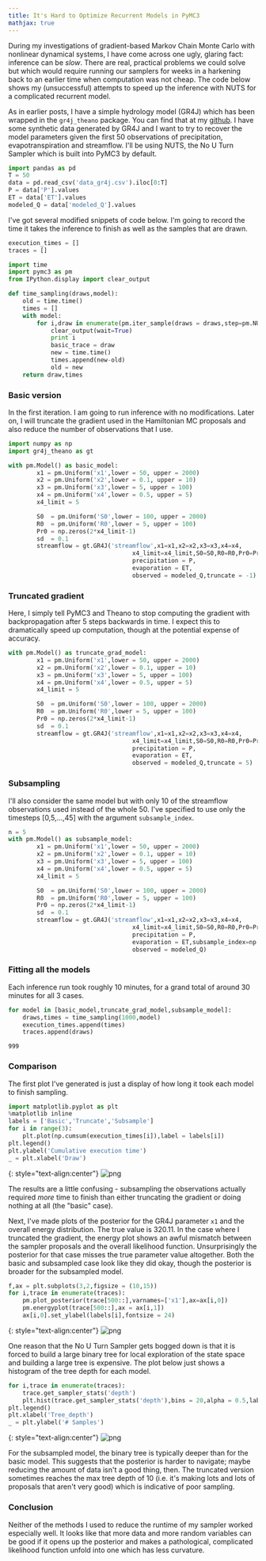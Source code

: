 ```yaml
---
title: It's Hard to Optimize Recurrent Models in PyMC3
mathjax: true
---
```


During my investigations of gradient-based Markov Chain Monte Carlo with nonlinear dynamical systems, I have come across one ugly, glaring fact: inference can be *slow*. There are real, practical problems we could solve but which would require running our samplers for weeks in a harkening back to an earlier time when computation was not cheap. The code below shows my (unsuccessful) attempts to speed up the inference with NUTS for a complicated recurrent model.

As in earlier posts, I have a simple hydrology model (GR4J) which has been wrapped in the `gr4j_theano` package. You can find that at my [github](https://github.com/ckrapu). I have some synthetic data generated by GR4J and I want to try to recover the model parameters given the first 50 observations of precipitation, evapotranspiration and streamflow. I'll be using NUTS, the No U Turn Sampler which is built into PyMC3 by default.


```python
import pandas as pd
T = 50
data = pd.read_csv('data_gr4j.csv').iloc[0:T]
P = data['P'].values
ET = data['ET'].values
modeled_Q = data['modeled_Q'].values
```

I've got several modified snippets of code below. I'm going to record the time it takes the inference to finish as well as the samples that are drawn.


```python
execution_times = []
traces = []
```


```python
import time
import pymc3 as pm
from IPython.display import clear_output

def time_sampling(draws,model):
    old = time.time()
    times = []
    with model:
        for i,draw in enumerate(pm.iter_sample(draws = draws,step=pm.NUTS())):
            clear_output(wait=True)
            print i
            basic_trace = draw
            new = time.time()
            times.append(new-old)
            old = new
    return draw,times
```

### Basic version

In the first iteration. I am going to run inference with no modifications. Later on, I will truncate the gradient used in the Hamiltonian MC proposals and also reduce the number of observations that I use.


```python
import numpy as np
import gr4j_theano as gt

with pm.Model() as basic_model:
        x1 = pm.Uniform('x1',lower = 50, upper = 2000)
        x2 = pm.Uniform('x2',lower = 0.1, upper = 10)
        x3 = pm.Uniform('x3',lower = 5, upper = 100)
        x4 = pm.Uniform('x4',lower = 0.5, upper = 5)
        x4_limit = 5

        S0  = pm.Uniform('S0',lower = 100, upper = 2000)
        R0  = pm.Uniform('R0',lower = 5, upper = 100)
        Pr0 = np.zeros(2*x4_limit-1)
        sd  = 0.1
        streamflow = gt.GR4J('streamflow',x1=x1,x2=x2,x3=x3,x4=x4,
                                   x4_limit=x4_limit,S0=S0,R0=R0,Pr0=Pr0,sd=sd,
                                   precipitation = P,
                                   evaporation = ET,
                                   observed = modeled_Q,truncate = -1)

```

### Truncated gradient

Here, I simply tell PyMC3 and Theano to stop computing the gradient with backpropagation after 5 steps backwards in time. I expect this to dramatically speed up computation, though at the potential expense of accuracy.


```python
with pm.Model() as truncate_grad_model:
        x1 = pm.Uniform('x1',lower = 50, upper = 2000)
        x2 = pm.Uniform('x2',lower = 0.1, upper = 10)
        x3 = pm.Uniform('x3',lower = 5, upper = 100)
        x4 = pm.Uniform('x4',lower = 0.5, upper = 5)
        x4_limit = 5

        S0  = pm.Uniform('S0',lower = 100, upper = 2000)
        R0  = pm.Uniform('R0',lower = 5, upper = 100)
        Pr0 = np.zeros(2*x4_limit-1)
        sd  = 0.1
        streamflow = gt.GR4J('streamflow',x1=x1,x2=x2,x3=x3,x4=x4,
                                   x4_limit=x4_limit,S0=S0,R0=R0,Pr0=Pr0,sd=sd,
                                   precipitation = P,
                                   evaporation = ET,
                                   observed = modeled_Q,truncate = 5)

```

### Subsampling

I'll also consider the same model but with only 10 of the streamflow observations used instead of the whole 50. I've specified to use only the timesteps [0,5,...,45] with the argument `subsample_index`.


```python
n = 5
with pm.Model() as subsample_model:
        x1 = pm.Uniform('x1',lower = 50, upper = 2000)
        x2 = pm.Uniform('x2',lower = 0.1, upper = 10)
        x3 = pm.Uniform('x3',lower = 5, upper = 100)
        x4 = pm.Uniform('x4',lower = 0.5, upper = 5)
        x4_limit = 5

        S0  = pm.Uniform('S0',lower = 100, upper = 2000)
        R0  = pm.Uniform('R0',lower = 5, upper = 100)
        Pr0 = np.zeros(2*x4_limit-1)
        sd  = 0.1
        streamflow = gt.GR4J('streamflow',x1=x1,x2=x2,x3=x3,x4=x4,
                                   x4_limit=x4_limit,S0=S0,R0=R0,Pr0=Pr0,sd=sd,
                                   precipitation = P,
                                   evaporation = ET,subsample_index=np.arange(T)[0::n],truncate=-1,
                                   observed = modeled_Q)


```

### Fitting all the models

Each inference run took roughly 10 minutes, for a grand total of around 30 minutes for all 3 cases.


```python
for model in [basic_model,truncate_grad_model,subsample_model]:
    draws,times = time_sampling(1000,model)
    execution_times.append(times)
    traces.append(draws)

```

    999


### Comparison

The first plot I've generated is just a display of how long it took each model to finish sampling.


```python
import matplotlib.pyplot as plt
%matplotlib inline
labels = ['Basic','Truncate','Subsample']
for i in range(3):
    plt.plot(np.cumsum(execution_times[i]),label = labels[i])
plt.legend()
plt.ylabel('Cumulative execution time')
_ = plt.xlabel('Draw')
```

{: style="text-align:center"}
![png](/images/execution_time.png)


The results are a little confusing - subsampling the observations actually required *more* time to finish than either truncating the gradient or doing nothing at all (the "basic" case).

Next, I've made plots of the posterior for the GR4J parameter `x1` and the overall energy distribution. The true value is 320.11. In the case where I truncated the gradient, the energy plot shows an awful mismatch between the sampler proposals and the overall likelihood function. Unsurprisingly the posterior for that case misses the true parameter value altogether. Both the basic and subsampled case look like they did okay, though the posterior is broader for the subsampled model.


```python
f,ax = plt.subplots(3,2,figsize = (10,15))
for i,trace in enumerate(traces):
    pm.plot_posterior(trace[500::],varnames=['x1'],ax=ax[i,0])
    pm.energyplot(trace[500::],ax = ax[i,1])
    ax[i,0].set_ylabel(labels[i],fontsize = 24)
```

{: style="text-align:center"}
![png](/images/cases_diagnostic.png)


One reason that the No U Turn Sampler gets bogged down is that it is forced to build a large binary tree for local exploration of the state space and building a large tree is expensive. The plot below just shows a histogram of the tree depth for each model.


```python
for i,trace in enumerate(traces):
    trace.get_sampler_stats('depth')
    plt.hist(trace.get_sampler_stats('depth'),bins = 20,alpha = 0.5,label = labels[i])
plt.legend()
plt.xlabel('Tree_depth')
_ = plt.ylabel('# Samples')
```

{: style="text-align:center"}
![png](/images/tree_hist.png)


For the subsampled model, the binary tree is typically deeper than for the basic model. This suggests that the posterior is harder to navigate; maybe reducing the amount of data isn't a good thing, then. The truncated version sometimes reaches the max tree depth of 10 (i.e. it's making lots and lots of proposals that aren't very good) which is indicative of poor sampling.

### Conclusion

Neither of the methods I used to reduce the runtime of my sampler worked especially well. It looks like that more data and more random variables can be good if it opens up the posterior and makes a pathological, complicated likelihood function unfold into one which has less curvature.
